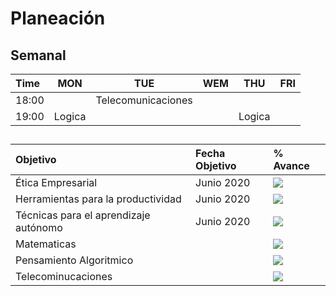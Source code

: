 # Planeación

## Semanal

 | Time | MON | TUE | WEM | THU | FRI | 
 |:-----|:---:|:---:|:---:|:---:|:---:|
 | 18:00| | Telecomunicaciones |  |  |  |
 | 19:00 | Logica | | | Logica | |



##

| Objetivo | Fecha Objetivo | % Avance | 
|:---------|:----------------|:---------|
| Ética Empresarial | Junio 2020 | ![](https://geps.dev/progress/100)
| Herramientas para la productividad | Junio 2020 | ![](https://geps.dev/progress/100) |
| Técnicas para el aprendizaje autónomo | Junio 2020| ![](https://geps.dev/progress/100) |
| Matematicas | | ![](https://geps.dev/progress/0) |
| Pensamiento Algoritmico | | ![](https://geps.dev/progress/0) |
| Telecominucaciones | | ![](https://geps.dev/progress/0) |